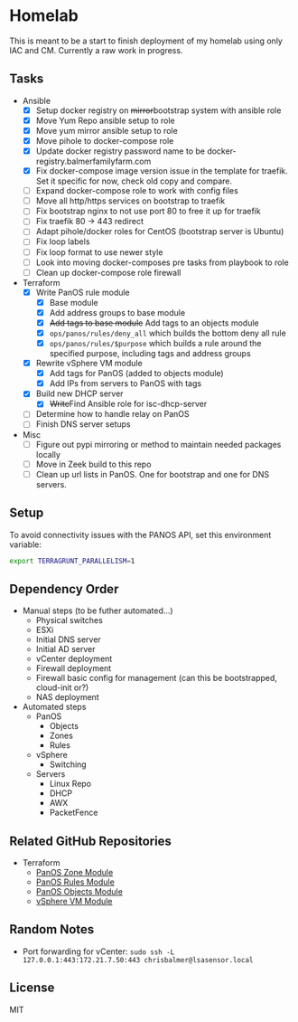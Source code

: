 # Homelab

This is meant to be a start to finish deployment of my homelab using only IAC and CM. Currently a raw work in progress.

## Tasks

- Ansible
  - [X] Setup docker registry on ~~mirror~~bootstrap system with ansible role
  - [X] Move Yum Repo ansible setup to role
  - [X] Move yum mirror ansible setup to role
  - [X] Move pihole to docker-compose role
  - [X] Update docker registry password name to be docker-registry.balmerfamilyfarm.com
  - [X] Fix docker-compose image version issue in the template for traefik. Set it specific for now, check old copy and compare.
  - [ ] Expand docker-compose role to work with config files
  - [ ] Move all http/https services on bootstrap to traefik
  - [ ] Fix bootstrap nginx to not use port 80 to free it up for traefik
  - [ ] Fix traefik 80 -> 443 redirect
  - [ ] Adapt pihole/docker roles for CentOS (bootstrap server is Ubuntu)
  - [ ] Fix loop labels
  - [ ] Fix loop format to use newer style
  - [ ] Look into moving docker-composes pre tasks from playbook to role
  - [ ] Clean up docker-compose role firewall
- Terraform
  - [X] Write PanOS rule module
    - [X] Base module
    - [X] Add address groups to base module
    - [X] ~~Add tags to base module~~ Add tags to an objects module
    - [X] `ops/panos/rules/deny_all` which builds the bottom deny all rule
    - [X] `ops/panos/rules/$purpose` which builds a rule around the specified purpose, including tags and address groups
  - [X] Rewrite vSphere VM module
    - [X] Add tags for PanOS (added to objects module)
    - [X] Add IPs from servers to PanOS with tags
  - [X] Build new DHCP server
    - [X] ~~Write~~Find Ansible role for isc-dhcp-server
  - [ ] Determine how to handle relay on PanOS
  - [ ] Finish DNS server setups
- Misc
  - [ ] Figure out pypi mirroring or method to maintain needed packages locally
  - [ ] Move in Zeek build to this repo
  - [ ] Clean up url lists in PanOS. One for bootstrap and one for DNS servers.

## Setup

To avoid connectivity issues with the PANOS API, set this environment variable:

```bash
export TERRAGRUNT_PARALLELISM=1
```

## Dependency Order

- Manual steps (to be futher automated...)
  - Physical switches
  - ESXi
  - Initial DNS server
  - Initial AD server
  - vCenter deployment
  - Firewall deployment
  - Firewall basic config for management (can this be bootstrapped, cloud-init or?)
  - NAS deployment
- Automated steps
  - PanOS
    - Objects
    - Zones
    - Rules
  - vSphere
    - Switching
  - Servers
    - Linux Repo
    - DHCP
    - AWX
    - PacketFence

## Related GitHub Repositories

- Terraform
  - [PanOS Zone Module](https://github.com/chrisbalmer/terraform-panos-zone)
  - [PanOS Rules Module](https://github.com/chrisbalmer/terraform-panos-rules)
  - [PanOS Objects Module](https://github.com/chrisbalmer/terraform-panos-objects)
  - [vSphere VM Module](https://github.com/chrisbalmer/terraform-vsphere-vm)

## Random Notes

- Port forwarding for vCenter: `sudo ssh -L 127.0.0.1:443:172.21.7.50:443 chrisbalmer@lsasensor.local`

## License

MIT
